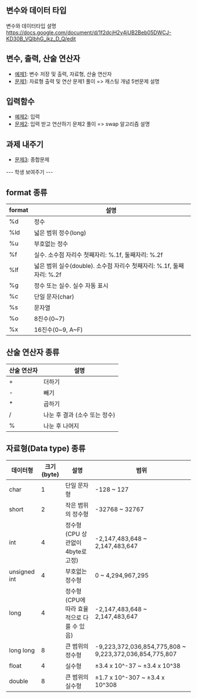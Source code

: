 ## 변수와 데이터 타입  

변수와 데이터타입 설명
https://docs.google.com/document/d/1f2dcjH2y4jUB2Beb05DWCJ-KD30B_VQIbhG_ikz_D_Q/edit

## 변수, 출력, 산술 연산자
- [예제1](ex01/ex01.c): 변수 저장 및 출력, 자료형, 산술 연산자
- [문제1](quiz01/quiz01.c): 자료형 출력 및 연산
문제1 풀이  => 캐스팅 개념 5번문제 설명

## 입력함수
- [예제2](ex02/ex02.c): 입력
- [문제2](quiz02/quiz02.c): 입력 받고 연산하기
문제2 풀이 => swap 알고리즘 설명

## 과제 내주기
- [문제3](quiz03/quiz03.c): 종합문제  
  
  



--- 학생 보여주기 ---

## format 종류

|format|	설명|
|------|------|
|%d| 정수|
|%ld| 넓은 범위 정수(long)|
|%u| 부호없는 정수|
|%f| 실수. 소수점 자리수 첫째자리: %.1f, 둘째자리: %.2f|
|%lf| 넓은 범위 실수(double). 소수점 자리수 첫째자리: %.1f, 둘째자리: %.2f|
|%g| 정수 또는 실수. 실수 자동 표시|
|%c| 단일 문자(char)|
|%s| 문자열|
|%o	|8진수(0~7)|
|%x	|16진수(0~9, A~F)|

## 산술 연산자 종류

|산술 연산자|설명|
|------|------|
|+| 더하기|
|-| 빼기 |
|*	|곱하기|
|/| 나눈 후 결과 (소수 또는 정수)|
|%|나눈 후 나머지|

## 자료형(Data type) 종류
|데이터형 | 크기(byte) |설명|범위|
|------|------|------|------|
|char|1|단일 문자형|-128 ~ 127|
|short|2|작은 범위의 정수형|-32768 ~ 32767|
|int|4|정수형(CPU 상관없이 4byte로 고정)|-2,147,483,648 ~ 2,147,483,647|
|unsigned int|4|부호없는 정수형|0 ~ 4,294,967,295|
|long|4|정수형(CPU에 따라 효율적으로 다룰 수 있음)|-2,147,483,648 ~ 2,147,483,647|
|long long|8|큰 범위의 정수형|-9,223,372,036,854,775,808 ~ 9,223,372,036,854,775,807|
|float|4|실수형|±3.4 x 10^-37 ~ ±3.4 x 10^38|
|double|8|큰 범위의 실수형|±1.7 x 10^-307 ~ ±3.4 x 10^308|